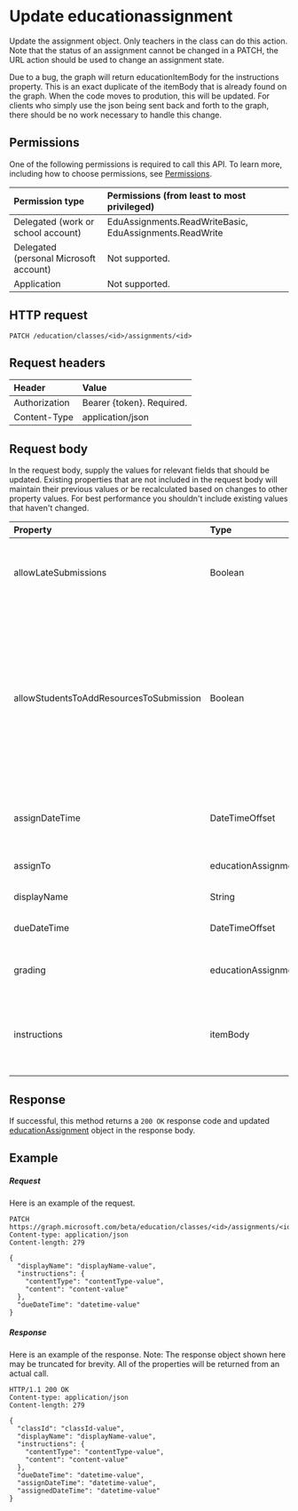 # Update educationassignment

Update the assignment object.  Only teachers in the class can do this action.  Note that the status of an assignment cannot be changed in a PATCH, the URL action should be used to change an assignment state.



Due to a bug, the graph will return educationItemBody for the instructions property.  This is an exact duplicate of the itemBody that 
is already found on the graph.   When the code moves to prodution, this will be updated.  For clients who simply use the json being
sent back and forth to the graph, there should be no work necessary to handle this change.

## Permissions
One of the following permissions is required to call this API. To learn more, including how to choose permissions, see [Permissions](../../../concepts/permissions_reference.md).

|Permission type      | Permissions (from least to most privileged)              |
|:--------------------|:---------------------------------------------------------|
|Delegated (work or school account) |  EduAssignments.ReadWriteBasic, EduAssignments.ReadWrite  |
|Delegated (personal Microsoft account) |  Not supported.  |
|Application | Not supported. | 

## HTTP request
<!-- { "blockType": "ignored" } -->
```http
PATCH /education/classes/<id>/assignments/<id>
```
## Request headers
| Header       | Value |
|:---------------|:--------|
| Authorization  | Bearer {token}. Required.  |
| Content-Type  | application/json  |

## Request body
In the request body, supply the values for relevant fields that should be updated. Existing properties that are not included in the request body will maintain their previous values or be recalculated based on changes to other property values. For best performance you shouldn't include existing values that haven't changed.

| Property	   | Type	|Description|
|:---------------|:--------|:----------|
|allowLateSubmissions|Boolean| Whether submisions can be submitted after the due date|
|allowStudentsToAddResourcesToSubmission|Boolean| Wether a student can add resources to a submission.  Indicated whether the only items on the submission came from the assignment resource list. |
|assignDateTime|DateTimeOffset| Date the assignmetn should be published to students. |
|assignTo|educationAssignmentRecipient| Students who get the assignment|
|displayName|String| Name of assignment. |
|dueDateTime|DateTimeOffset| Date assignment is due. |
|grading|educationAssignmentGradeType| How the assignment will be graded.|
|instructions|itemBody| Instructions to be given to the students along with the assignment. |

## Response
If successful, this method returns a `200 OK` response code and updated [educationAssignment](../resources/educationassignment.md) object in the response body.
## Example
##### Request
Here is an example of the request.
<!-- {
  "blockType": "request",
  "name": "update_educationassignment"
}-->
```http
PATCH https://graph.microsoft.com/beta/education/classes/<id>/assignments/<id>
Content-type: application/json
Content-length: 279

{
  "displayName": "displayName-value",
  "instructions": {
    "contentType": "contentType-value",
    "content": "content-value"
  },
  "dueDateTime": "datetime-value"
}
```
##### Response
Here is an example of the response. Note: The response object shown here may be truncated for brevity. All of the properties will be returned from an actual call.
<!-- {
  "blockType": "response",
  "truncated": true,
  "@odata.type": "microsoft.graph.educationAssignment"
} -->
```http
HTTP/1.1 200 OK
Content-type: application/json
Content-length: 279

{
  "classId": "classId-value",
  "displayName": "displayName-value",
  "instructions": {
    "contentType": "contentType-value",
    "content": "content-value"
  },
  "dueDateTime": "datetime-value",
  "assignDateTime": "datetime-value",
  "assignedDateTime": "datetime-value"
}
```

<!-- uuid: 8fcb5dbc-d5aa-4681-8e31-b001d5168d79
2015-10-25 14:57:30 UTC -->
<!-- {
  "type": "#page.annotation",
  "description": "Update educationassignment",
  "keywords": "",
  "section": "documentation",
  "tocPath": ""
}-->